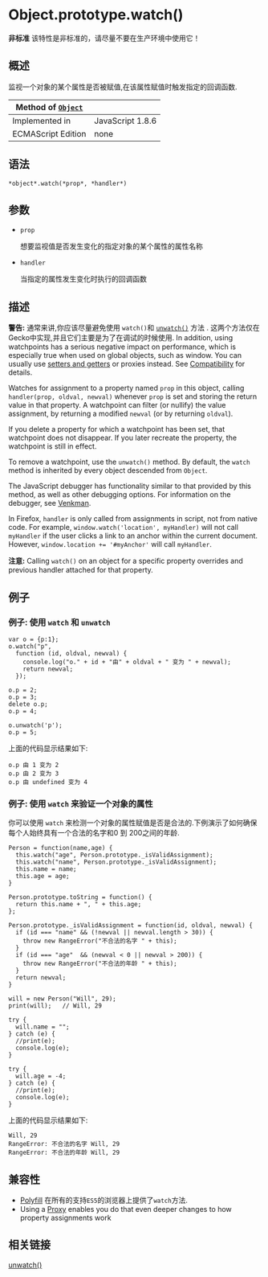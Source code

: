 # Object.prototype.watch()

**非标准**
该特性是非标准的，请尽量不要在生产环境中使用它！

## 概述

监视一个对象的某个属性是否被赋值,在该属性赋值时触发指定的回调函数.

| Method of [`Object`](https://developer.mozilla.org/zh-cn/JavaScript/Reference/Global_Objects/Object) |                  |
| ---------------------------------------- | ---------------- |
| Implemented in                           | JavaScript 1.8.6 |
| ECMAScript Edition                       | none             |

## 语法

`*object*.watch(*prop*, *handler*)`

## 参数

- `prop`

  想要监视值是否发生变化的指定对象的某个属性的属性名称


- `handler`

  当指定的属性发生变化时执行的回调函数

## 描述

**警告:** 通常来讲,你应该尽量避免使用 `watch()`和 [`unwatch()`](https://developer.mozilla.org/zh-cn/JavaScript/Reference/Global_Objects/Object/unwatch) 方法 . 这两个方法仅在Gecko中实现,并且它们主要是为了在调试的时候使用. In addition, using watchpoints has a serious negative impact on performance, which is especially true when used on global objects, such as window. You can usually use [setters and getters](https://developer.mozilla.org/zh-cn/JavaScript/Guide/Working_with_Objects#Defining_getters_and_setters) or proxies instead. See [Compatibility](https://developer.mozilla.org/zh-CN/docs/Web/JavaScript/Reference/Global_Objects/Object/watch#Compatibility) for details.

Watches for assignment to a property named `prop` in this object, calling `handler(prop, oldval, newval)` whenever `prop` is set and storing the return value in that property. A watchpoint can filter (or nullify) the value assignment, by returning a modified `newval` (or by returning `oldval`).

If you delete a property for which a watchpoint has been set, that watchpoint does not disappear. If you later recreate the property, the watchpoint is still in effect.

To remove a watchpoint, use the `unwatch()` method. By default, the `watch` method is inherited by every object descended from `Object`.

The JavaScript debugger has functionality similar to that provided by this method, as well as other debugging options. For information on the debugger, see [Venkman](https://developer.mozilla.org/zh-cn/Venkman).

In Firefox, `handler` is only called from assignments in script, not from native code. For example, `window.watch('location', myHandler)` will not call `myHandler` if the user clicks a link to an anchor within the current document. However, `window.location += '#myAnchor'` will call `myHandler`.

**注意:** Calling `watch()` on an object for a specific property overrides and previous handler attached for that property.

## 例子

### 例子: 使用 `watch` 和 `unwatch`

```
var o = {p:1};
o.watch("p",
  function (id, oldval, newval) {
    console.log("o." + id + "由" + oldval + " 变为 " + newval);
    return newval;
  });

o.p = 2;
o.p = 3;
delete o.p;
o.p = 4;

o.unwatch('p');
o.p = 5;
```

上面的代码显示结果如下:

```
o.p 由 1 变为 2
o.p 由 2 变为 3
o.p 由 undefined 变为 4
```

### 例子: 使用 `watch` 来验证一个对象的属性

你可以使用 `watch` 来检测一个对象的属性赋值是否是合法的.下例演示了如何确保每个人始终具有一个合法的名字和0 到 200之间的年龄.

```
Person = function(name,age) {
  this.watch("age", Person.prototype._isValidAssignment);
  this.watch("name", Person.prototype._isValidAssignment);
  this.name = name;
  this.age = age;
}

Person.prototype.toString = function() {
  return this.name + ", " + this.age;
};

Person.prototype._isValidAssignment = function(id, oldval, newval) {
  if (id === "name" && (!newval || newval.length > 30)) {
    throw new RangeError("不合法的名字 " + this);
  }
  if (id === "age"  && (newval < 0 || newval > 200)) {
    throw new RangeError("不合法的年龄 " + this);
  }
  return newval;
}

will = new Person("Will", 29);
print(will);   // Will, 29

try {
  will.name = "";
} catch (e) {
  //print(e);
  console.log(e);
}

try {
  will.age = -4;
} catch (e) {
  //print(e);
  console.log(e);
}
```

上面的代码显示结果如下:

```
Will, 29
RangeError: 不合法的名字 Will, 29
RangeError: 不合法的年龄 Will, 29
```

## 兼容性

- [Polyfill](https://gist.github.com/384583) 在所有的支持`ES5`的浏览器上提供了`watch`方法.
- Using a [Proxy](https://developer.mozilla.org/zh-cn/JavaScript/Reference/Global_Objects/Proxy) enables you do that even deeper changes to how property assignments work

## 相关链接

[unwatch()](https://developer.mozilla.org/zh-cn/JavaScript/Reference/Global_Objects/Object/unwatch)